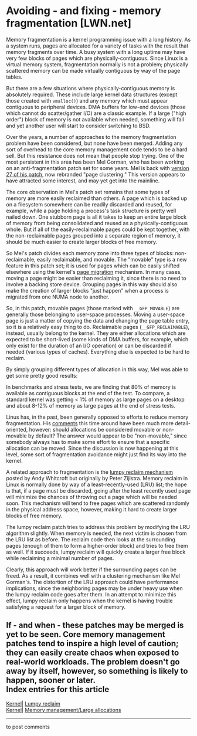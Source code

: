 # Avoiding - and fixing - memory fragmentation [LWN.net]

Memory fragmentation is a kernel programming issue with a long history. As a system runs, pages are allocated for a variety of tasks with the result that memory fragments over time. A busy system with a long uptime may have very few blocks of pages which are physically-contiguous. Since Linux is a virtual memory system, fragmentation normally is not a problem; physically scattered memory can be made virtually contiguous by way of the page tables. 

But there are a few situations where physically-contiguous memory is absolutely required. These include large kernel data structures (except those created with `vmalloc()`) and any memory which must appear contiguous to peripheral devices. DMA buffers for low-end devices (those which cannot do scatter/gather I/O) are a classic example. If a large ("high order") block of memory is not available when needed, something will fail and yet another user will start to consider switching to BSD. 

Over the years, a number of approaches to the memory fragmentation problem have been considered, but none have been merged. Adding any sort of overhead to the core memory management code tends to be a hard sell. But this resistance does not mean that people stop trying. One of the most persistent in this area has been Mel Gorman, who has been working on an anti-fragmentation patch set for some years. Mel is back with [version 27 of his patch](http://lwn.net/Articles/211194/), now rebranded "page clustering." This version appears to have attracted some interest, and may yet get into the mainline. 

The core observation in Mel's patch set remains that some types of memory are more easily reclaimed than others. A page which is backed up on a filesystem somewhere can be readily discarded and reused, for example, while a page holding a process's task structure is pretty well nailed down. One stubborn page is all it takes to keep an entire large block of memory from being consolidated and reused as a physically-contiguous whole. But if all of the easily-reclaimable pages could be kept together, with the non-reclaimable pages grouped into a separate region of memory, it should be much easier to create larger blocks of free memory. 

So Mel's patch divides each memory zone into three types of blocks: non-reclaimable, easily reclaimable, and movable. The "movable" type is a new feature in this patch set; it is used for pages which can be easily shifted elsewhere using the kernel's [page migration](http://lwn.net/Articles/160201/) mechanism. In many cases, moving a page might be easier than reclaiming it, since there is no need to involve a backing store device. Grouping pages in this way should also make the creation of larger blocks "just happen" when a process is migrated from one NUMA node to another. 

So, in this patch, movable pages (those marked with `__GFP_MOVABLE`) are generally those belonging to user-space processes. Moving a user-space page is just a matter of copying the data and changing the page table entry, so it is a relatively easy thing to do. Reclaimable pages (`__GFP_RECLAIMABLE`), instead, usually belong to the kernel. They are either allocations which are expected to be short-lived (some kinds of DMA buffers, for example, which only exist for the duration of an I/O operation) or can be discarded if needed (various types of caches). Everything else is expected to be hard to reclaim. 

By simply grouping different types of allocation in this way, Mel was able to get some pretty good results: 

In benchmarks and stress tests, we are finding that 80% of memory is available as contiguous blocks at the end of the test. To compare, a standard kernel was getting < 1% of memory as large pages on a desktop and about 8-12% of memory as large pages at the end of stress tests. 

Linus has, in the past, been generally opposed to efforts to reduce memory fragmentation. His [comments](/Articles/211515/) this time around have been much more detail-oriented, however: should allocations be considered movable or non-movable by default? The answer would appear to be "non-movable," since somebody always has to make some effort to ensure that a specific allocation can be moved. Since the discussion is now happening at this level, some sort of fragmentation avoidance might just find its way into the kernel. 

A related approach to fragmentation is the [lumpy reclaim mechanism](http://lwn.net/Articles/211199/) posted by Andy Whitcroft but originally by Peter Zijlstra. Memory reclaim in Linux is normally done by way of a least-recently-used (LRU) list; the hope is that, if a page must be discarded, going after the least recently used page will minimize the chances of throwing out a page which will be needed soon. This mechanism will tend to free pages which are scattered randomly in the physical address space, however, making it hard to create larger blocks of free memory. 

The lumpy reclaim patch tries to address this problem by modifying the LRU algorithm slightly. When memory is needed, the next victim is chosen from the LRU list as before. The reclaim code then looks at the surrounding pages (enough of them to form a higher-order block) and tries to free them as well. If it succeeds, lumpy reclaim will quickly create a larger free block while reclaiming a minimal number of pages. 

Clearly, this approach will work better if the surrounding pages can be freed. As a result, it combines well with a clustering mechanism like Mel Gorman's. The distortion of the LRU approach could have performance implications, since the neighboring pages may be under heavy use when the lumpy reclaim code goes after them. In an attempt to minimize this effect, lumpy reclaim only happens when the kernel is having trouble satisfying a request for a larger block of memory. 

If - and when - these patches may be merged is yet to be seen. Core memory management patches tend to inspire a high level of caution; they can easily create chaos when exposed to real-world workloads. The problem doesn't go away by itself, however, so something is likely to happen, sooner or later.  
Index entries for this article  
---  
[Kernel](/Kernel/Index)| [Lumpy reclaim](/Kernel/Index#Lumpy_reclaim)  
[Kernel](/Kernel/Index)| [Memory management/Large allocations](/Kernel/Index#Memory_management-Large_allocations)  
  


* * *

to post comments 
